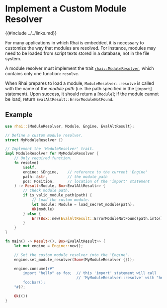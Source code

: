 Implement a Custom Module Resolver
=================================

{{#include ../../links.md}}

For many applications in which Rhai is embedded, it is necessary to customize the way that modules
are resolved.  For instance, modules may need to be loaded from script texts stored in a database,
not in the file system.

A module resolver must implement the trait [`rhai::ModuleResolver`]({{rootUrl}}/rust/traits.md),
which contains only one function: `resolve`.

When Rhai prepares to load a module, `ModuleResolver::resolve` is called with the name
of the _module path_ (i.e. the path specified in the [`import`] statement). Upon success, it should
return a [`Module`]; if the module cannot be load, return `EvalAltResult::ErrorModuleNotFound`.

Example
-------

```rust
use rhai::{ModuleResolver, Module, Engine, EvalAltResult};

// Define a custom module resolver.
struct MyModuleResolver {}

// Implement the 'ModuleResolver' trait.
impl ModuleResolver for MyModuleResolver {
    // Only required function.
    fn resolve(
        &self,
        engine: &Engine,    // reference to the current 'Engine'
        path: &str,         // the module path
        pos: Position,      // location of the 'import' statement
    ) -> Result<Module, Box<EvalAltResult>> {
        // Check module path.
        if is_valid_module_path(path) {
            // Load the custom module.
            let module: Module = load_secret_module(path);
            Ok(module)
        } else {
            Err(Box::new(EvalAltResult::ErrorModuleNotFound(path.into(), pos)))
        }
    }
}

fn main() -> Result<(), Box<EvalAltResult>> {
    let mut engine = Engine::new();

    // Set the custom module resolver into the 'Engine'.
    engine.set_module_resolver(Some(MyModuleResolver {}));

    engine.consume(r#"
        import "hello" as foo;  // this 'import' statement will call
                                // 'MyModuleResolver::resolve' with "hello" as path
        foo:bar();
    "#)?;

    Ok(())
}
```
